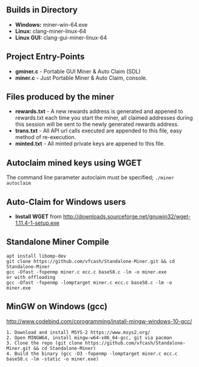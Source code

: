 ## Builds in Directory
* **Windows:**    miner-win-64.exe
* **Linux:**      clang-miner-linux-64
* **Linux GUI:**  clang-gui-miner-linux-64

## Project Entry-Points
* **gminer.c** - Portable GUI Miner & Auto Claim (SDL)
* **miner.c**  - Just Portable Miner & Auto Claim, console.

## Files produced by the miner
* **rewards.txt** - A new rewards address is generated and appened to rewards.txt each time you start the miner, all claimed addresses during this session will be sent to the newly generated rewards address.
* **trans.txt**   - All API url calls executed are appended to this file, easy method of re-execution.
* **minted.txt**  - All minted private keys are appened to this file.

## Autoclaim mined keys using WGET
The command line parameter autoclaim must be specified; `./miner autoclaim`

## Auto-Claim for Windows users
* **Install WGET** from http://downloads.sourceforge.net/gnuwin32/wget-1.11.4-1-setup.exe

## Standalone Miner Compile
```
apt install libomp-dev
git clone https://github.com/vfcash/Standalone-Miner.git && cd Standalone-Miner
gcc -Ofast -fopenmp miner.c ecc.c base58.c -lm -o miner.exe
or with offloading
gcc -Ofast -fopenmp -lomptarget miner.c ecc.c base58.c -lm -o miner.exe
```

## MinGW on Windows (gcc)

http://www.codebind.com/cprogramming/install-mingw-windows-10-gcc/

```
1. Download and install MSYS-2 https://www.msys2.org/
2. Open MINGW64, install mingw-w64-x86_64-gcc, git via pacman
3. Clone the repo (git clone https://github.com/vfcash/Standalone-Miner.git && cd Standalone-Miner)
4. Build the binary (gcc -O3 -fopenmp -lomptarget miner.c ecc.c base58.c -lm -static -o miner.exe)
```

